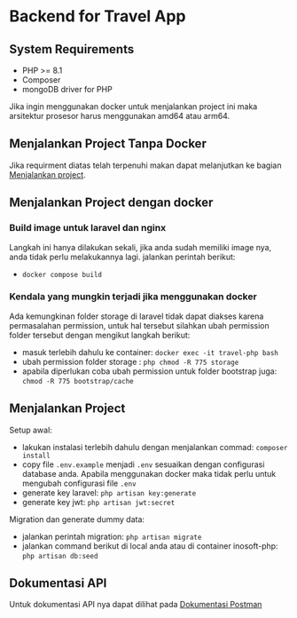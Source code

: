 # Backend for Travel App

## System Requirements

- PHP >= 8.1
- Composer
- mongoDB driver for PHP

Jika ingin menggunakan docker untuk menjalankan project ini maka arsitektur prosesor harus menggunakan amd64 atau arm64.

## Menjalankan Project Tanpa Docker

Jika requirment diatas telah terpenuhi makan dapat melanjutkan ke bagian [Menjalankan project](#menjalankan-project).

## Menjalankan Project dengan docker

### Build image untuk laravel dan nginx

Langkah ini hanya dilakukan sekali, jika anda sudah memiliki image nya, anda tidak perlu melakukannya lagi. jalankan perintah berikut:

- `docker compose build`

### Kendala yang mungkin terjadi jika menggunakan docker

Ada kemungkinan folder storage di laravel tidak dapat diakses karena permasalahan permission, untuk hal tersebut silahkan ubah permission folder tersebut dengan mengikut langkah berikut:

- masuk terlebih dahulu ke container: `docker exec -it travel-php bash`
- ubah permission folder storage : `php chmod -R 775 storage`
- apabila diperlukan coba ubah permission untuk folder bootstrap juga: `chmod -R 775 bootstrap/cache`

## Menjalankan Project

Setup awal:

- lakukan instalasi terlebih dahulu dengan menjalankan commad: `composer install`
- copy file `.env.example` menjadi `.env` sesuaikan dengan configurasi database anda. Apabila menggunakan docker maka tidak perlu untuk mengubah configurasi file `.env`
- generate key laravel: `php artisan key:generate`
- generate key jwt: `php artisan jwt:secret`

Migration dan generate dummy data:

- jalankan perintah migration: `php artisan migrate`
- jalankan command berikut di local anda atau di container inosoft-php: `php artisan db:seed`

## Dokumentasi API

Untuk dokumentasi API nya dapat dilihat pada [Dokumentasi Postman](https://documenter.getpostman.com/view/11575131/2s8YmLv3y7)
